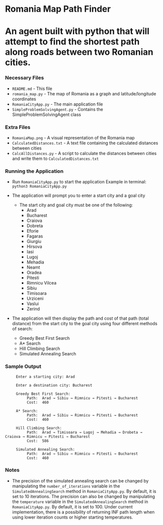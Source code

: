 # Romania Map Path Finder
# An agent built with python that will attempt to find the shortest path along roads between two Romanian cities.

### Necessary Files
- `README.md` - This file
- `romania_map.py` - The map of Romania as a graph and latitude/longitude coordinates
- `RomaniaCityApp.py` - The main application file
- `SimpleProblemSolvingAgent.py` - Contains the SimpleProblemSolvingAgent class

### Extra Files
- `RomaniaMap.png` - A visual representation of the Romania map
- `CalculatedDistances.txt` - A text file containing the calculated distances between cities
- `CalcAllDistances.py` - A script to calculate the distances between cities and write them to `CalculatedDistances.txt`

### Running the Application
- Run `RomaniaCityApp.py` to start the application
    Example in terminal: `python3 RomaniaCityApp.py`

- The application will prompt you to enter a start city and a goal city
    - The start city and goal city must be one of the following:
        - Arad
        - Bucharest
        - Craiova
        - Dobreta
        - Eforie
        - Fagaras
        - Giurgiu
        - Hirsova
        - Iasi
        - Lugoj
        - Mehadia
        - Neamt
        - Oradea
        - Pitesti
        - Rimnicu Vilcea
        - Sibiu
        - Timisoara
        - Urziceni
        - Vaslui
        - Zerind

- The application will then display the path and cost of that path (total distance) from the start city to the goal city using four different methods of search:
    - Greedy Best First Search
    - A* Search
    - Hill Climbing Search
    - Simulated Annealing Search

### Sample Output
```
     Enter a starting city: Arad

     Enter a destination city: Bucharest

     Greedy Best First Search:
          Path:  Arad → Sibiu → Rimnicu → Pitesti → Bucharest
          Cost:  460

     A* Search:
          Path:  Arad → Sibiu → Rimnicu → Pitesti → Bucharest
          Cost:  460

     Hill Climbing Search:
          Path:  Arad → Timisoara → Lugoj → Mehadia → Drobeta → Craiova → Rimnicu → Pitesti → Bucharest
          Cost:  586

     Simulated Annealing Search:
          Path:  Arad → Sibiu → Rimnicu → Pitesti → Bucharest
          Cost:  460
```

### Notes
- The precision of the simulated annealing search can be changed by manipulating the `number_of_iterations` variable in the `SimulatedAnnealingSearch` method in `RomaniaCityApp.py`. By default, it is set to 10 iterations. The precision can also be changed by manipulating the `temperature` variable in the `SimulatedAnnealingSearch` method in `RomaniaCityApp.py`. By default, it is set to 100. Under current implementation, there is a possibility of returning INF path length when using lower iteration counts or higher starting temperatures.







